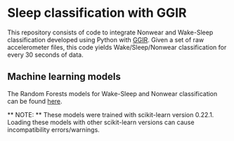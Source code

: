 # Sleep classification with GGIR

This repository consists of code to integrate Nonwear and Wake-Sleep classification developed using Python with [GGIR](https://cran.r-project.org/web/packages/GGIR/index.html). Given a set of raw accelerometer files, this code yields Wake/Sleep/Nonwear classification for every 30 seconds of data. 

## Machine learning models
The Random Forests models for Wake-Sleep and Nonwear classification can be found [here](https://doi.org/10.5281/zenodo.3752645
). 

** NOTE: **
These models were trained with scikit-learn version 0.22.1. Loading these models with other scikit-learn versions can cause incompatibility errors/warnings.
